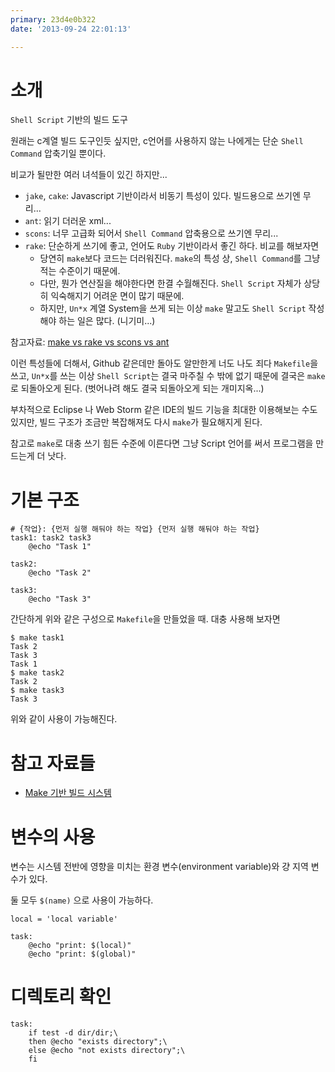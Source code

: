 ```yaml
---
primary: 23d4e0b322
date: '2013-09-24 22:01:13'

---
```


# 소개

`Shell Script` 기반의 빌드 도구

원래는 c계열 빌드 도구인듯 싶지만, c언어를 사용하지 않는 나에게는 단순 `Shell Command` 압축기일 뿐이다.

비교가 될만한 여러 녀석들이 있긴 하지만...

- `jake`, `cake`: Javascript 기반이라서 비동기 특성이 있다. 빌드용으로 쓰기엔 무리...
- `ant`: 읽기 더러운 xml...
- `scons`: 너무 고급화 되어서 `Shell Command` 압축용으로 쓰기엔 무리...
- `rake`: 단순하게 쓰기에 좋고, 언어도 `Ruby` 기반이라서 좋긴 하다. 비교를 해보자면
	- 당연히 `make`보다 코드는 더러워진다. `make`의 특성 상, `Shell Command`를 그냥 적는 수준이기 때문에.
	- 다만, 뭔가 연산질을 해야한다면 한결 수월해진다. `Shell Script` 자체가 상당히 익숙해지기 어려운 면이 많기 때문에.
	- 하지만, `Un*x` 계열 System을 쓰게 되는 이상 `make` 말고도 `Shell Script` 작성해야 하는 일은 많다. (니기미...)

참고자료: [make vs rake vs scons vs ant](http://hyperpolyglot.org/build)

이런 특성들에 더해서, Github 같은데만 돌아도 알만한게 너도 나도 죄다 `Makefile`을 쓰고, `Un*x`를 쓰는 이상 `Shell Script`는 결국 마주칠 수 밖에 없기 때문에 결국은 `make`로 되돌아오게 된다. (벗어나려 해도 결국 되돌아오게 되는 개미지옥...)

부차적으로 Eclipse 나 Web Storm 같은 IDE의 빌드 기능을 최대한 이용해보는 수도 있지만, 빌드 구조가 조금만 복잡해져도 다시 `make`가 필요해지게 된다.

참고로 `make`로 대충 쓰기 힘든 수준에 이른다면 그냥 Script 언어를 써서 프로그램을 만드는게 더 낫다.


# 기본 구조

	# {작업}: {먼저 실행 해둬야 하는 작업} {먼저 실행 해둬야 하는 작업}
	task1: task2 task3
		@echo "Task 1"

	task2:
		@echo "Task 2"

	task3:
		@echo "Task 3"


간단하게 위와 같은 구성으로 `Makefile`을 만들었을 때. 대충 사용해 보자면

	$ make task1
	Task 2
	Task 3
	Task 1
	$ make task2
	Task 2
	$ make task3
	Task 3

위와 같이 사용이 가능해진다. 


# 참고 자료들

- [Make 기반 빌드 시스템](http://developinghappiness.com/?page_id=222)


# 변수의 사용

변수는 시스템 전반에 영향을 미치는 환경 변수(environment variable)와 걍 지역 변수가 있다.

둘 모두 `$(name)` 으로 사용이 가능하다.

	local = 'local variable'

	task:
		@echo "print: $(local)"
		@echo "print: $(global)"


# 디렉토리 확인

	task:
		if test -d dir/dir;\
		then @echo "exists directory";\
		else @echo "not exists directory";\
		fi


